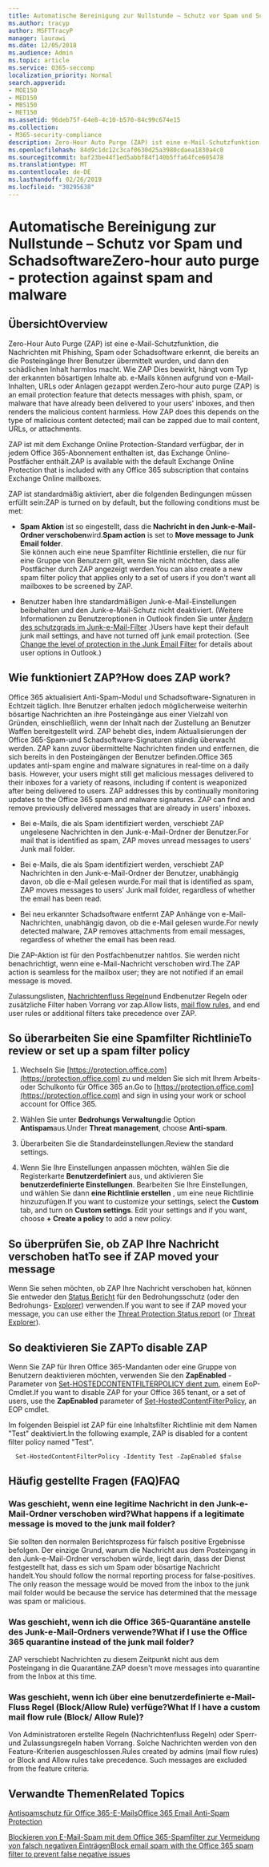 ```yaml
---
title: Automatische Bereinigung zur Nullstunde – Schutz vor Spam und Schadsoftware
ms.author: tracyp
author: MSFTTracyP
manager: laurawi
ms.date: 12/05/2018
ms.audience: Admin
ms.topic: article
ms.service: O365-seccomp
localization_priority: Normal
search.appverid:
- MOE150
- MED150
- MBS150
- MET150
ms.assetid: 96deb75f-64e8-4c10-b570-84c99c674e15
ms.collection:
- M365-security-compliance
description: Zero-Hour Auto Purge (ZAP) ist eine e-Mail-Schutzfunktion, die Nachrichten mit Spam oder Schadsoftware erkennt, die bereits an die Posteingänge Ihrer Benutzer übermittelt wurden, und dann den schädlichen Inhalt harmlos macht. Wie ZAP Dies bewirkt, hängt vom Typ der erkannten bösartigen Inhalte ab.
ms.openlocfilehash: 84d9c1dc12c3caf0630d25a3980cdaea1830a4c0
ms.sourcegitcommit: baf23be44f1ed5abbf84f140b5ffa64fce605478
ms.translationtype: MT
ms.contentlocale: de-DE
ms.lasthandoff: 02/26/2019
ms.locfileid: "30295638"
---
```

# <a name="zero-hour-auto-purge---protection-against-spam-and-malware"></a><span data-ttu-id="7a6fc-104">Automatische Bereinigung zur Nullstunde – Schutz vor Spam und Schadsoftware</span><span class="sxs-lookup"><span data-stu-id="7a6fc-104">Zero-hour auto purge - protection against spam and malware</span></span>

## <a name="overview"></a><span data-ttu-id="7a6fc-105">Übersicht</span><span class="sxs-lookup"><span data-stu-id="7a6fc-105">Overview</span></span>

<span data-ttu-id="7a6fc-p102">Zero-Hour Auto Purge (ZAP) ist eine e-Mail-Schutzfunktion, die Nachrichten mit Phishing, Spam oder Schadsoftware erkennt, die bereits an die Posteingänge Ihrer Benutzer übermittelt wurden, und dann den schädlichen Inhalt harmlos macht. Wie ZAP Dies bewirkt, hängt vom Typ der erkannten bösartigen Inhalte ab. e-Mails können aufgrund von e-Mail-Inhalten, URLs oder Anlagen gezappt werden.</span><span class="sxs-lookup"><span data-stu-id="7a6fc-p102">Zero-hour auto purge (ZAP) is an email protection feature that detects messages with phish, spam, or malware that have already been delivered to your users' inboxes, and then renders the malicious content harmless. How ZAP does this depends on the type of malicious content detected; mail can be zapped due to mail content, URLs, or attachments.</span></span>
  
<span data-ttu-id="7a6fc-108">ZAP ist mit dem Exchange Online Protection-Standard verfügbar, der in jedem Office 365-Abonnement enthalten ist, das Exchange Online-Postfächer enthält.</span><span class="sxs-lookup"><span data-stu-id="7a6fc-108">ZAP is available with the default Exchange Online Protection that is included with any Office 365 subscription that contains Exchange Online mailboxes.</span></span>

<span data-ttu-id="7a6fc-109">ZAP ist standardmäßig aktiviert, aber die folgenden Bedingungen müssen erfüllt sein:</span><span class="sxs-lookup"><span data-stu-id="7a6fc-109">ZAP is turned on by default, but the following conditions must be met:</span></span>
  
- <span data-ttu-id="7a6fc-110">**Spam Aktion** ist so eingestellt, dass die **Nachricht in den Junk-e-Mail-Ordner verschoben**wird.</span><span class="sxs-lookup"><span data-stu-id="7a6fc-110">**Spam action** is set to **Move message to Junk Email folder**.</span></span> <br/><span data-ttu-id="7a6fc-111">Sie können auch eine neue Spamfilter Richtlinie erstellen, die nur für eine Gruppe von Benutzern gilt, wenn Sie nicht möchten, dass alle Postfächer durch ZAP angezeigt werden.</span><span class="sxs-lookup"><span data-stu-id="7a6fc-111">You can also create a new spam filter policy that applies only to a set of users if you don't want all mailboxes to be screened by ZAP.</span></span>

- <span data-ttu-id="7a6fc-p103">Benutzer haben Ihre standardmäßigen Junk-e-Mail-Einstellungen beibehalten und den Junk-e-Mail-Schutz nicht deaktiviert. (Weitere Informationen zu Benutzeroptionen in Outlook finden Sie unter [Ändern des schutzgrads im Junk-e-Mail-Filter](https://support.office.com/article/change-the-level-of-protection-in-the-junk-email-filter-e89c12d8-9d61-4320-8c57-d982c8d52f6b) .)</span><span class="sxs-lookup"><span data-stu-id="7a6fc-p103">Users have kept their default junk mail settings, and have not turned off junk email protection. (See [Change the level of protection in the Junk Email Filter](https://support.office.com/article/change-the-level-of-protection-in-the-junk-email-filter-e89c12d8-9d61-4320-8c57-d982c8d52f6b) for details about user options in Outlook.)</span></span> 
  
## <a name="how-does-zap-work"></a><span data-ttu-id="7a6fc-114">Wie funktioniert ZAP?</span><span class="sxs-lookup"><span data-stu-id="7a6fc-114">How does ZAP work?</span></span>

<span data-ttu-id="7a6fc-p104">Office 365 aktualisiert Anti-Spam-Modul und Schadsoftware-Signaturen in Echtzeit täglich. Ihre Benutzer erhalten jedoch möglicherweise weiterhin bösartige Nachrichten an ihre Posteingänge aus einer Vielzahl von Gründen, einschließlich, wenn der Inhalt nach der Zustellung an Benutzer Waffen bereitgestellt wird. ZAP behebt dies, indem Aktualisierungen der Office 365-Spam-und Schadsoftware-Signaturen ständig überwacht werden. ZAP kann zuvor übermittelte Nachrichten finden und entfernen, die sich bereits in den Posteingängen der Benutzer befinden.</span><span class="sxs-lookup"><span data-stu-id="7a6fc-p104">Office 365 updates anti-spam engine and malware signatures in real-time on a daily basis. However, your users might still get malicious messages delivered to their inboxes for a variety of reasons, including if content is weaponized after being delivered to users. ZAP addresses this by continually monitoring updates to the Office 365 spam and malware signatures. ZAP can find and remove previously delivered messages that are already in users' inboxes.</span></span> 

- <span data-ttu-id="7a6fc-119">Bei e-Mails, die als Spam identifiziert werden, verschiebt ZAP ungelesene Nachrichten in den Junk-e-Mail-Ordner der Benutzer.</span><span class="sxs-lookup"><span data-stu-id="7a6fc-119">For mail that is identified as spam, ZAP moves unread messages to users' Junk mail folder.</span></span> 

- <span data-ttu-id="7a6fc-120">Bei e-Mails, die als Spam identifiziert werden, verschiebt ZAP Nachrichten in den Junk-e-Mail-Ordner der Benutzer, unabhängig davon, ob die e-Mail gelesen wurde.</span><span class="sxs-lookup"><span data-stu-id="7a6fc-120">For mail that is identified as spam, ZAP moves messages to users' Junk mail folder, regardless of whether the email has been read.</span></span>

- <span data-ttu-id="7a6fc-121">Bei neu erkannter Schadsoftware entfernt ZAP Anhänge von e-Mail-Nachrichten, unabhängig davon, ob die e-Mail gelesen wurde.</span><span class="sxs-lookup"><span data-stu-id="7a6fc-121">For newly detected malware, ZAP removes attachments from email messages, regardless of whether the email has been read.</span></span> 
  
<span data-ttu-id="7a6fc-122">Die ZAP-Aktion ist für den Postfachbenutzer nahtlos. Sie werden nicht benachrichtigt, wenn eine e-Mail-Nachricht verschoben wird.</span><span class="sxs-lookup"><span data-stu-id="7a6fc-122">The ZAP action is seamless for the mailbox user; they are not notified if an email message is moved.</span></span>
  
<span data-ttu-id="7a6fc-123">Zulassungslisten, [Nachrichtenfluss Regeln](https://go.microsoft.com/fwlink/p/?LinkId=722755)und Endbenutzer Regeln oder zusätzliche Filter haben Vorrang vor zap.</span><span class="sxs-lookup"><span data-stu-id="7a6fc-123">Allow lists, [mail flow rules](https://go.microsoft.com/fwlink/p/?LinkId=722755), and end user rules or additional filters take precedence over ZAP.</span></span>
  
## <a name="to-review-or-set-up-a-spam-filter-policy"></a><span data-ttu-id="7a6fc-124">So überarbeiten Sie eine Spamfilter Richtlinie</span><span class="sxs-lookup"><span data-stu-id="7a6fc-124">To review or set up a spam filter policy</span></span>
  
1. <span data-ttu-id="7a6fc-125">Wechseln Sie [https://protection.office.com](https://protection.office.com) zu und melden Sie sich mit Ihrem Arbeits-oder Schulkonto für Office 365 an.</span><span class="sxs-lookup"><span data-stu-id="7a6fc-125">Go to [https://protection.office.com](https://protection.office.com) and sign in using your work or school account for Office 365.</span></span>

2. <span data-ttu-id="7a6fc-126">Wählen Sie unter **Bedrohungs Verwaltung**die Option **Antispam**aus.</span><span class="sxs-lookup"><span data-stu-id="7a6fc-126">Under **Threat management**, choose **Anti-spam**.</span></span>

3. <span data-ttu-id="7a6fc-127">Überarbeiten Sie die Standardeinstellungen.</span><span class="sxs-lookup"><span data-stu-id="7a6fc-127">Review the standard settings.</span></span> 

4. <span data-ttu-id="7a6fc-p105">Wenn Sie Ihre Einstellungen anpassen möchten, wählen Sie die Registerkarte **Benutzerdefiniert** aus, und aktivieren Sie **benutzerdefinierte Einstellungen**. Bearbeiten Sie Ihre Einstellungen, und wählen Sie dann **eine Richtlinie erstellen** , um eine neue Richtlinie hinzuzufügen.</span><span class="sxs-lookup"><span data-stu-id="7a6fc-p105">If you want to customize your settings, select the **Custom** tab, and turn on **Custom settings**. Edit your settings and if you want, choose **+ Create a policy** to add a new policy.</span></span> 
    
## <a name="to-see-if-zap-moved-your-message"></a><span data-ttu-id="7a6fc-130">So überprüfen Sie, ob ZAP Ihre Nachricht verschoben hat</span><span class="sxs-lookup"><span data-stu-id="7a6fc-130">To see if ZAP moved your message</span></span>

<span data-ttu-id="7a6fc-131">Wenn Sie sehen möchten, ob ZAP Ihre Nachricht verschoben hat, können Sie entweder den [Status Bericht](view-email-security-reports.md#threat-protection-status-report) für den Bedrohungsschutz (oder den Bedrohungs- [Explorer](use-explorer-in-security-and-compliance.md)) verwenden.</span><span class="sxs-lookup"><span data-stu-id="7a6fc-131">If you want to see if ZAP moved your message, you can use either the [Threat Protection Status report](view-email-security-reports.md#threat-protection-status-report) (or [Threat Explorer](use-explorer-in-security-and-compliance.md)).</span></span>
    
## <a name="to-disable-zap"></a><span data-ttu-id="7a6fc-132">So deaktivieren Sie ZAP</span><span class="sxs-lookup"><span data-stu-id="7a6fc-132">To disable ZAP</span></span>
  
<span data-ttu-id="7a6fc-133">Wenn Sie ZAP für Ihren Office 365-Mandanten oder eine Gruppe von Benutzern deaktivieren möchten, verwenden Sie den **ZapEnabled** -Parameter von [Set-HOSTEDCONTENTFILTERPOLICY dient zum](https://go.microsoft.com/fwlink/p/?LinkId=722758), einem EoP-Cmdlet.</span><span class="sxs-lookup"><span data-stu-id="7a6fc-133">If you want to disable ZAP for your Office 365 tenant, or a set of users, use the **ZapEnabled** parameter of [Set-HostedContentFilterPolicy](https://go.microsoft.com/fwlink/p/?LinkId=722758), an EOP cmdlet.</span></span>
    
<span data-ttu-id="7a6fc-134">Im folgenden Beispiel ist ZAP für eine Inhaltsfilter Richtlinie mit dem Namen "Test" deaktiviert.</span><span class="sxs-lookup"><span data-stu-id="7a6fc-134">In the following example, ZAP is disabled for a content filter policy named "Test".</span></span>
    
```
  Set-HostedContentFilterPolicy -Identity Test -ZapEnabled $false
```

## <a name="faq"></a><span data-ttu-id="7a6fc-135">Häufig gestellte Fragen (FAQ)</span><span class="sxs-lookup"><span data-stu-id="7a6fc-135">FAQ</span></span>

### <a name="what-happens-if-a-legitimate-message-is-moved-to-the-junk-mail-folder"></a><span data-ttu-id="7a6fc-136">Was geschieht, wenn eine legitime Nachricht in den Junk-e-Mail-Ordner verschoben wird?</span><span class="sxs-lookup"><span data-stu-id="7a6fc-136">What happens if a legitimate message is moved to the junk mail folder?</span></span>
  
<span data-ttu-id="7a6fc-p106">Sie sollten den normalen Berichtsprozess für falsch positive Ergebnisse befolgen. Der einzige Grund, warum die Nachricht aus dem Posteingang in den Junk-e-Mail-Ordner verschoben würde, liegt darin, dass der Dienst festgestellt hat, dass es sich um Spam oder bösartige Nachricht handelt.</span><span class="sxs-lookup"><span data-stu-id="7a6fc-p106">You should follow the normal reporting process for false-positives. The only reason the message would be moved from the inbox to the junk mail folder would be because the service has determined that the message was spam or malicious.</span></span>
  
### <a name="what-if-i-use-the-office-365-quarantine-instead-of-the-junk-mail-folder"></a><span data-ttu-id="7a6fc-139">Was geschieht, wenn ich die Office 365-Quarantäne anstelle des Junk-e-Mail-Ordners verwende?</span><span class="sxs-lookup"><span data-stu-id="7a6fc-139">What if I use the Office 365 quarantine instead of the junk mail folder?</span></span>
  
<span data-ttu-id="7a6fc-140">ZAP verschiebt Nachrichten zu diesem Zeitpunkt nicht aus dem Posteingang in die Quarantäne.</span><span class="sxs-lookup"><span data-stu-id="7a6fc-140">ZAP doesn't move messages into quarantine from the Inbox at this time.</span></span>
  
### <a name="what-if-i-have-a-custom-mail-flow-rule-block-allow-rule"></a><span data-ttu-id="7a6fc-141">Was geschieht, wenn ich über eine benutzerdefinierte e-Mail-Fluss Regel (Block/Allow Rule) verfüge?</span><span class="sxs-lookup"><span data-stu-id="7a6fc-141">What If I have a custom mail flow rule (Block/ Allow Rule)?</span></span>
  
<span data-ttu-id="7a6fc-p107">Von Administratoren erstellte Regeln (Nachrichtenfluss Regeln) oder Sperr-und Zulassungsregeln haben Vorrang. Solche Nachrichten werden von den Feature-Kriterien ausgeschlossen.</span><span class="sxs-lookup"><span data-stu-id="7a6fc-p107">Rules created by admins (mail flow rules) or Block and Allow rules take precedence. Such messages are excluded from the feature criteria.</span></span>
  
## <a name="related-topics"></a><span data-ttu-id="7a6fc-144">Verwandte Themen</span><span class="sxs-lookup"><span data-stu-id="7a6fc-144">Related Topics</span></span>

[<span data-ttu-id="7a6fc-145">Antispamschutz für Office 365-E-Mails</span><span class="sxs-lookup"><span data-stu-id="7a6fc-145">Office 365 Email Anti-Spam Protection</span></span>](anti-spam-protection.md)
  
[<span data-ttu-id="7a6fc-146">Blockieren von E-Mail-Spam mit dem Office 365-Spamfilter zur Vermeidung von falsch negativen Einträgen</span><span class="sxs-lookup"><span data-stu-id="7a6fc-146">Block email spam with the Office 365 spam filter to prevent false negative issues</span></span>](reduce-spam-email.md)
  

